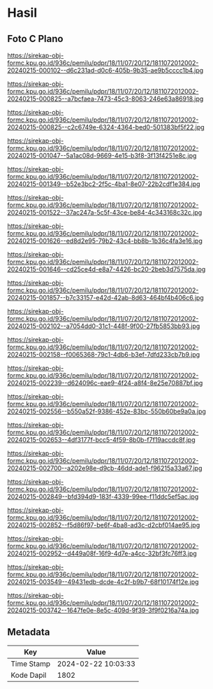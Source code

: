 # Hasil

## Foto C Plano

https://sirekap-obj-formc.kpu.go.id/936c/pemilu/pdpr/18/11/07/20/12/1811072012002-20240215-000102--d6c231ad-d0c6-405b-9b35-ae9b5cccc1b4.jpg

https://sirekap-obj-formc.kpu.go.id/936c/pemilu/pdpr/18/11/07/20/12/1811072012002-20240215-000825--a7bcfaea-7473-45c3-8063-246e63a86918.jpg

https://sirekap-obj-formc.kpu.go.id/936c/pemilu/pdpr/18/11/07/20/12/1811072012002-20240215-000825--c2c6749e-6324-4364-bed0-501383bf5f22.jpg

https://sirekap-obj-formc.kpu.go.id/936c/pemilu/pdpr/18/11/07/20/12/1811072012002-20240215-001047--5a1ac08d-9669-4e15-b3f8-3f13f4251e8c.jpg

https://sirekap-obj-formc.kpu.go.id/936c/pemilu/pdpr/18/11/07/20/12/1811072012002-20240215-001349--b52e3bc2-2f5c-4ba1-8e07-22b2cdf1e384.jpg

https://sirekap-obj-formc.kpu.go.id/936c/pemilu/pdpr/18/11/07/20/12/1811072012002-20240215-001522--37ac247a-5c5f-43ce-be84-4c343168c32c.jpg

https://sirekap-obj-formc.kpu.go.id/936c/pemilu/pdpr/18/11/07/20/12/1811072012002-20240215-001626--ed8d2e95-79b2-43c4-bb8b-1b36c4fa3e16.jpg

https://sirekap-obj-formc.kpu.go.id/936c/pemilu/pdpr/18/11/07/20/12/1811072012002-20240215-001646--cd25ce4d-e8a7-4426-bc20-2beb3d7575da.jpg

https://sirekap-obj-formc.kpu.go.id/936c/pemilu/pdpr/18/11/07/20/12/1811072012002-20240215-001857--b7c33157-e42d-42ab-8d63-464bf4b406c6.jpg

https://sirekap-obj-formc.kpu.go.id/936c/pemilu/pdpr/18/11/07/20/12/1811072012002-20240215-002102--a7054dd0-31c1-448f-9f00-27fb5853bb93.jpg

https://sirekap-obj-formc.kpu.go.id/936c/pemilu/pdpr/18/11/07/20/12/1811072012002-20240215-002158--f0065368-79c1-4db6-b3ef-7dfd233cb7b9.jpg

https://sirekap-obj-formc.kpu.go.id/936c/pemilu/pdpr/18/11/07/20/12/1811072012002-20240215-002239--d624096c-eae9-4f24-a8f4-8e25e70887bf.jpg

https://sirekap-obj-formc.kpu.go.id/936c/pemilu/pdpr/18/11/07/20/12/1811072012002-20240215-002556--b550a52f-9386-452e-83bc-550b60be9a0a.jpg

https://sirekap-obj-formc.kpu.go.id/936c/pemilu/pdpr/18/11/07/20/12/1811072012002-20240215-002653--4df3177f-bcc5-4f59-8b0b-f7f19accdc8f.jpg

https://sirekap-obj-formc.kpu.go.id/936c/pemilu/pdpr/18/11/07/20/12/1811072012002-20240215-002700--a202e98e-d9cb-46dd-ade1-f96215a33a67.jpg

https://sirekap-obj-formc.kpu.go.id/936c/pemilu/pdpr/18/11/07/20/12/1811072012002-20240215-002849--bfd394d9-183f-4339-99ee-f11ddc5ef5ac.jpg

https://sirekap-obj-formc.kpu.go.id/936c/pemilu/pdpr/18/11/07/20/12/1811072012002-20240215-002852--f5d86f97-be6f-4ba8-ad3c-d2cbf014ae95.jpg

https://sirekap-obj-formc.kpu.go.id/936c/pemilu/pdpr/18/11/07/20/12/1811072012002-20240215-002952--d449a08f-16f9-4d7e-a4cc-32bf3fc76ff3.jpg

https://sirekap-obj-formc.kpu.go.id/936c/pemilu/pdpr/18/11/07/20/12/1811072012002-20240215-003549--49431edb-dcde-4c2f-b9b7-68f10174f12e.jpg

https://sirekap-obj-formc.kpu.go.id/936c/pemilu/pdpr/18/11/07/20/12/1811072012002-20240215-003742--1647fe0e-8e5c-409d-9f39-3f9f0216a74a.jpg


## Metadata

| Key        | Value               |
| ---------- | ------------------- |
| Time Stamp | 2024-02-22 10:03:33 |
| Kode Dapil | 1802                |




